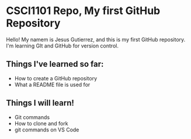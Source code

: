 # CSCI1101 Repo, My first GitHub Repository
Hello! My namem is Jesus Gutierrez, and this is my first GitHub repository.
I'm learning GIt and GitHub for version control.

## Things I've learned so far:
- How to create a GitHub repository
- What a README file is used for

## Things I will learn!
- Git commands
- How to clone and fork
- git commands on VS Code